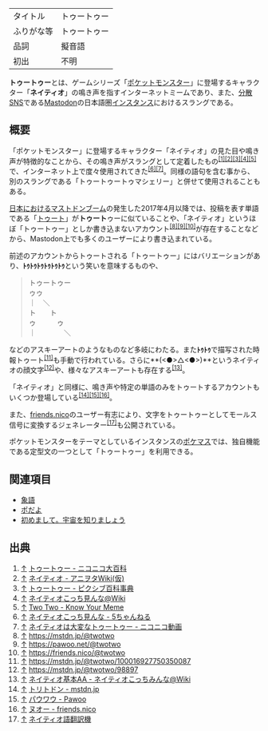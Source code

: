 <div>

|            |              |
|------------|--------------|
| タイトル   | トゥートゥー |
| ふりがな等 | トゥートゥー |
| 品詞       | 擬音語       |
| 初出       | 不明         |

  
**トゥートゥー**とは、ゲームシリーズ「[ポケットモンスター](https://ja.wikipedia.org/wiki/%E3%83%9D%E3%82%B1%E3%83%83%E3%83%88%E3%83%A2%E3%83%B3%E3%82%B9%E3%82%BF%E3%83%BC "w:ポケットモンスター")」に登場するキャラクター「**ネイティオ**」の鳴き声を指すインターネットミームであり、また、[分散SNS](/%E5%88%86%E6%95%A3SNS "分散SNS")である[Mastodon](/Mastodon "Mastodon")の日本語圏[インスタンス](/%E3%82%A4%E3%83%B3%E3%82%B9%E3%82%BF%E3%83%B3%E3%82%B9 "インスタンス")におけるスラングである。

## 概要

「ポケットモンスター」に登場するキャラクター「ネイティオ」の見た目や鳴き声が特徴的なことから、その鳴き声がスラングとして定着したもの<sup>[\[1\]](#cite_note-1)[\[2\]](#cite_note-2)[\[3\]](#cite_note-3)[\[4\]](#cite_note-4)[\[5\]](#cite_note-5)</sup>で、インターネット上で度々使用されてきた<sup>[\[6\]](#cite_note-6)[\[7\]](#cite_note-7)</sup>。同様の語句を含む事から、別のスラングである「トゥートゥートゥマシェリー」と併せて使用されることもある。

[日本におけるマストドンブーム](/%E6%97%A5%E6%9C%AC%E3%81%AB%E3%81%8A%E3%81%91%E3%82%8B%E3%83%9E%E3%82%B9%E3%83%88%E3%83%89%E3%83%B3%E3%83%96%E3%83%BC%E3%83%A0 "日本におけるマストドンブーム")の発生した2017年4月以降では、投稿を表す単語である「[トゥート](/%E3%83%88%E3%82%A5%E3%83%BC%E3%83%88 "トゥート")」が**トゥート**ゥーに似ていることや、「ネイティオ」というほぼ「トゥートゥー」としか書き込まないアカウント<sup>[\[8\]](#cite_note-8)[\[9\]](#cite_note-9)[\[10\]](#cite_note-10)</sup>が存在することなどから、Mastodon上でも多くのユーザーにより書き込まれている。

前述のアカウントからトゥートされる「トゥートゥー」にはバリエーションがあり、**ﾄｩﾄｩﾄｩﾄｩﾄｩﾄｩ**という笑いを意味するものや、

> トゥートゥー  
> ゥゥ  
> ｜　＼  
> ト　　ト  
> ゥ　　　ゥ  
> ｜　　　　＼  

などのアスキーアートのようなものなど多岐にわたる。また**ﾄｩﾄｩ**で描写された時報トゥート<sup>[\[11\]](#cite_note-11)</sup>も手動で行われている。さらに**(\<●\>△\<●\>)**というネイティオの顔文字<sup>[\[12\]](#cite_note-12)</sup>や、様々なアスキーアートも存在する<sup>[\[13\]](#cite_note-13)</sup>。

「ネイティオ」と同様に、鳴き声や特定の単語のみをトゥートするアカウントもいくつか登場している<sup>[\[14\]](#cite_note-14)[\[15\]](#cite_note-15)[\[16\]](#cite_note-16)</sup>。

また、[friends.nico](/Friends.nico "Friends.nico")のユーザー有志により、文字をトゥートゥーとしてモールス信号に変換するジェネレーター<sup>[\[17\]](#cite_note-17)</sup>も公開されている。

ポケットモンスターをテーマとしているインスタンスの[ポケマス](/%E3%83%9D%E3%82%B1%E3%83%9E%E3%82%B9 "ポケマス")では、独自機能である定型文の一つとして「トゥートゥー」を利用できる。

## 関連項目

-   [象語](/%E8%B1%A1%E8%AA%9E "象語")
-   [ポだよ](/%E3%83%9D%E3%81%A0%E3%82%88 "ポだよ")
-   [初めまして。宇宙を知りましょう](/%E5%88%9D%E3%82%81%E3%81%BE%E3%81%97%E3%81%A6%E3%80%82%E5%AE%87%E5%AE%99%E3%82%92%E7%9F%A5%E3%82%8A%E3%81%BE%E3%81%97%E3%82%87%E3%81%86 "初めまして。宇宙を知りましょう")

## 出典

<div>

1.  <span id="cite_note-1">[↑](#cite_ref-1) <a href="http://dic.nicovideo.jp/id/330253" rel="nofollow">トゥートゥー - ニコニコ大百科</a></span>
2.  <span id="cite_note-2">[↑](#cite_ref-2) <a href="https://www49.atwiki.jp/aniwotawiki/pages/9940.html" rel="nofollow">ネイティオ - アニヲタWiki(仮)</a></span>
3.  <span id="cite_note-3">[↑](#cite_ref-3) <a href="https://dic.pixiv.net/a/%E3%83%88%E3%82%A5%E3%83%BC%E3%83%88%E3%82%A5%E3%83%BC" rel="nofollow">トゥートゥー - ピクシブ百科事典</a></span>
4.  <span id="cite_note-4">[↑](#cite_ref-4) <a href="https://www24.atwiki.jp/xatu-neithio" rel="nofollow">ネイティオこっち見んな@Wiki</a></span>
5.  <span id="cite_note-5">[↑](#cite_ref-5) <a href="http://knowyourmeme.com/memes/two-two" rel="nofollow">Two Two - Know Your Meme</a></span>
6.  <span id="cite_note-6">[↑](#cite_ref-6) <a href="https://game11.5ch.net/test/read.cgi/poke/1163239848/" rel="nofollow">ネイティオこっち見んな - 5ちゃんねる</a></span>
7.  <span id="cite_note-7">[↑](#cite_ref-7) <a href="https://nico.ms/sm968273" rel="nofollow">ネイティオは大変なトゥートゥー - ニコニコ動画</a></span>
8.  <span id="cite_note-8">[↑](#cite_ref-8) <a href="https://mstdn.jp/@twotwo" rel="nofollow">https://mstdn.jp/@twotwo</a></span>
9.  <span id="cite_note-9">[↑](#cite_ref-9) <a href="https://pawoo.net/@twotwo" rel="nofollow">https://pawoo.net/@twotwo</a></span>
10. <span id="cite_note-10">[↑](#cite_ref-10) <a href="https://friends.nico/@twotwo" rel="nofollow">https://friends.nico/@twotwo</a></span>
11. <span id="cite_note-11">[↑](#cite_ref-11) <a href="https://mstdn.jp/@twotwo/100016927750350087" rel="nofollow">https://mstdn.jp/@twotwo/100016927750350087</a></span>
12. <span id="cite_note-12">[↑](#cite_ref-12) <a href="https://mstdn.jp/@twotwo/98897" rel="nofollow">https://mstdn.jp/@twotwo/98897</a></span>
13. <span id="cite_note-13">[↑](#cite_ref-13) <a href="https://www24.atwiki.jp/xatu-neithio/pages/16.html" rel="nofollow">ネイティオ基本AA - ネイティオこっちみんな@Wiki</a></span>
14. <span id="cite_note-14">[↑](#cite_ref-14) <a href="https://mstdn.jp/@Gastrodon" rel="nofollow">トリトドン - mstdn.jp</a></span>
15. <span id="cite_note-15">[↑](#cite_ref-15) <a href="https://pawoo.net/@powwow" rel="nofollow">パウワウ - Pawoo</a></span>
16. <span id="cite_note-16">[↑](#cite_ref-16) <a href="https://friends.nico/@quagsire" rel="nofollow">ヌオー - friends.nico</a></span>
17. <span id="cite_note-17">[↑](#cite_ref-17) <a href="https://kachikachi.net/xatu/" rel="nofollow">ネイティオ語翻訳機</a></span>

</div>

</div>
